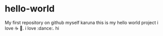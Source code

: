 # hello-world
My first repository on github
  myself karuna this is my hello world project 
  i love :coffee: :pizza:.
  i love :dance:.
hi
